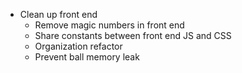 * Clean up front end
  * Remove magic numbers in front end
  * Share constants between front end JS and CSS
  * Organization refactor
  * Prevent ball memory leak